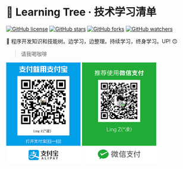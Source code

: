 # 🐳 Learning Tree · 技术学习清单

[![GitHub license](https://img.shields.io/badge/license-MIT-blue.svg)](https://github.com/zhanglingme/note/blob/master/LICENSE) [![GitHub stars](https://img.shields.io/github/stars/lingxyz/learning.svg?style=flat&label=Star)](https://github.com/zhanglingme/note/stargazers) [![GitHub forks](https://img.shields.io/github/forks/lingxyz/learning.svg?style=flat&label=Fork)](https://github.com/zhanglingme/note/fork) [![GitHub watchers](https://img.shields.io/github/watchers/lingxyz/learning.svg?style=flat&label=Watch)](https://github.com/zhanglingx/note/watchers)

🎄 程序开发知识和技能树。边学习，边整理。持续学习，终身学习。UP! 🙃

<!-- 点此查看[文章分类](https://github.com/zhanglingx/note/labels)和[文章列表](https://github.com/zhanglingx/note/issues)。

_[@掘金](https://juejin.im/user/59e6e9acf265da43111f4c21/collections?type=created)同步更新。_ -->

> 请我喝咖啡

<img src="./assets/alipay.jpg" alt="支付宝支付" width="200px"> <img src="./assets/wechatPay.jpg" alt="微信支付" width="200px">
